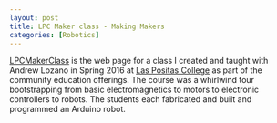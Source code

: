 ```yaml
---
layout: post
title: LPC Maker class - Making Makers
categories: [Robotics]
---
```


[LPCMakerClass](https://jdsalmonson.github.io/LPCMakerClass/) is the web page for a class I created and taught with Andrew Lozano in Spring 2016 at [Las Positas College](http://www.laspositascollege.com) as part of the community education offerings.  The course was a whirlwind tour bootstrapping from basic electromagnetics to motors to electronic controllers to robots.  The students each fabricated and built and programmed an Arduino robot.
